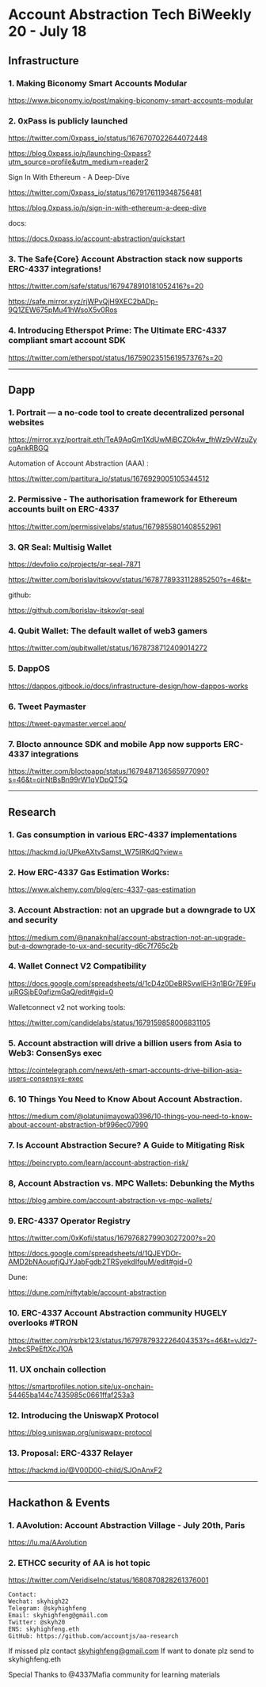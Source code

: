 # Account Abstraction Tech BiWeekly 20 - July 18


## Infrastructure

### 1. Making Biconomy Smart Accounts Modular

https://www.biconomy.io/post/making-biconomy-smart-accounts-modular

### 2. 0xPass is publicly launched 

https://twitter.com/0xpass_io/status/1676707022644072448

https://blog.0xpass.io/p/launching-0xpass?utm_source=profile&utm_medium=reader2

Sign In With Ethereum - A Deep-Dive

https://twitter.com/0xpass_io/status/1679176119348756481

https://blog.0xpass.io/p/sign-in-with-ethereum-a-deep-dive

docs:

https://docs.0xpass.io/account-abstraction/quickstart

### 3. The Safe{Core} Account Abstraction stack now supports ERC-4337 integrations!

https://twitter.com/safe/status/1679478910181052416?s=20

https://safe.mirror.xyz/rjWPvQjH9XEC2bADp-9Q1ZEW675pMu41hWsoX5v0Ros

### 4. Introducing Etherspot Prime: The Ultimate ERC-4337 compliant smart account SDK

https://twitter.com/etherspot/status/1675902351561957376?s=20


---

## Dapp

### 1. Portrait — a no-code tool to create decentralized personal websites

https://mirror.xyz/portrait.eth/TeA9AqGm1XdUwMiBCZOk4w_fhWz9vWzuZycgAnkRBGQ

Automation of Account Abstraction (AAA) :

https://twitter.com/partitura_io/status/1676929005105344512

### 2. Permissive - The authorisation framework for Ethereum accounts built on ERC-4337 

https://twitter.com/permissivelabs/status/1679855801408552961

### 3. QR Seal: Multisig Wallet

https://devfolio.co/projects/qr-seal-7871

https://twitter.com/borislavitskovv/status/1678778933112885250?s=46&t=

github: 

https://github.com/borislav-itskov/qr-seal

### 4. Qubit Wallet: The default wallet of web3 gamers

https://twitter.com/qubitwallet/status/1678738712409014272

### 5. DappOS

https://dappos.gitbook.io/docs/infrastructure-design/how-dappos-works

### 6. Tweet Paymaster

https://tweet-paymaster.vercel.app/

### 7. Blocto announce SDK and mobile App now supports ERC-4337 integrations

https://twitter.com/bloctoapp/status/1679487136565977090?s=46&t=oirNtBsBn99rW1qVDpQT5Q

---
## Research

### 1. Gas consumption in various ERC-4337 implementations

https://hackmd.io/UPkeAXtvSamst_W75IRKdQ?view=

### 2. How ERC-4337 Gas Estimation Works:

https://www.alchemy.com/blog/erc-4337-gas-estimation

### 3. Account Abstraction: not an upgrade but a downgrade to UX and security

https://medium.com/@nanaknihal/account-abstraction-not-an-upgrade-but-a-downgrade-to-ux-and-security-d6c7f765c2b

### 4. Wallet Connect V2 Compatibility

https://docs.google.com/spreadsheets/d/1cD4z0DeBRSvwlEH3n1BGr7E9FuujRGSjbE0qfizmGaQ/edit#gid=0

Walletconnect v2 not working tools:

https://twitter.com/candidelabs/status/1679159858006831105

### 5. Account abstraction will drive a billion users from Asia to Web3: ConsenSys exec

https://cointelegraph.com/news/eth-smart-accounts-drive-billion-asia-users-consensys-exec

### 6. 10 Things You Need to Know About Account Abstraction.

https://medium.com/@olatunjimayowa0396/10-things-you-need-to-know-about-account-abstraction-bf996ec07990

### 7. Is Account Abstraction Secure? A Guide to Mitigating Risk

https://beincrypto.com/learn/account-abstraction-risk/

### 8, Account Abstraction vs. MPC Wallets: Debunking the Myths

https://blog.ambire.com/account-abstraction-vs-mpc-wallets/

### 9. ERC-4337 Operator Registry

https://twitter.com/0xKofi/status/1679768279903027200?s=20

https://docs.google.com/spreadsheets/d/1QJEYDOr-AMD2bNAoupfjQJYJabFgdb2TRSyekdIfquM/edit#gid=0

Dune:

https://dune.com/niftytable/account-abstraction

### 10. ERC-4337 Account Abstraction community HUGELY overlooks #TRON

https://twitter.com/rsrbk123/status/1679787932226404353?s=46&t=vJdz7-JwbcSPeEftXcJ1OA

### 11. UX onchain collection

https://smartprofiles.notion.site/ux-onchain-54465ba144c7435985c0661ffaf253a3

### 12. Introducing the UniswapX Protocol

https://blog.uniswap.org/uniswapx-protocol

### 13. Proposal: ERC-4337 Relayer

https://hackmd.io/@V00D00-child/SJOnAnxF2

---
## Hackathon & Events

### 1. AAvolution: Account Abstraction Village - July 20th, Paris

https://lu.ma/AAvolution

### 2. ETHCC security of AA is hot topic

https://twitter.com/VeridiseInc/status/1680870828261376001

```
Contact:
Wechat: skyhigh22
Telegram: @skyhighfeng
Email: skyhighfeng@gmail.com
Twitter: @skyh20
ENS: skyhighfeng.eth
GitHub: https://github.com/accountjs/aa-research
```

If missed plz contact skyhighfeng@gmail.com
If want to donate plz send to skyhighfeng.eth

Special Thanks to @4337Mafia community for learning materials